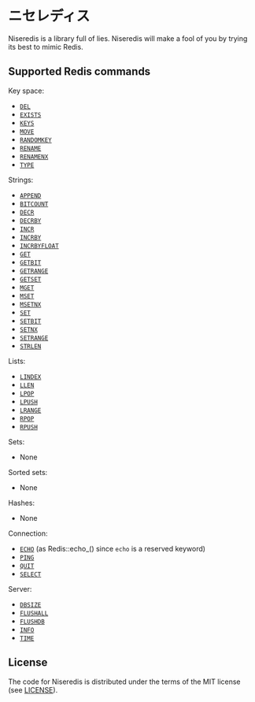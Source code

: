 # ニセレディス #

Niseredis is a library full of lies.
Niseredis will make a fool of you by trying its best to mimic Redis.


## Supported Redis commands ##

Key space:

  - [`DEL`](http://redis.io/commands/del)
  - [`EXISTS`](http://redis.io/commands/exists)
  - [`KEYS`](http://redis.io/commands/keys)
  - [`MOVE`](http://redis.io/commands/move)
  - [`RANDOMKEY`](http://redis.io/commands/random)
  - [`RENAME`](http://redis.io/commands/rename)
  - [`RENAMENX`](http://redis.io/commands/renamenx)
  - [`TYPE`](http://redis.io/commands/type)

Strings:

  - [`APPEND`](http://redis.io/commands/append)
  - [`BITCOUNT`](http://redis.io/commands/bitcount)
  - [`DECR`](http://redis.io/commands/decr)
  - [`DECRBY`](http://redis.io/commands/decrby)
  - [`INCR`](http://redis.io/commands/incr)
  - [`INCRBY`](http://redis.io/commands/incrby)
  - [`INCRBYFLOAT`](http://redis.io/commands/incrbyfloat)
  - [`GET`](http://redis.io/commands/get)
  - [`GETBIT`](http://redis.io/commands/getbit)
  - [`GETRANGE`](http://redis.io/commands/getrange)
  - [`GETSET`](http://redis.io/commands/getset)
  - [`MGET`](http://redis.io/commands/mget)
  - [`MSET`](http://redis.io/commands/mset)
  - [`MSETNX`](http://redis.io/commands/msetnx)
  - [`SET`](http://redis.io/commands/set)
  - [`SETBIT`](http://redis.io/commands/setbit)
  - [`SETNX`](http://redis.io/commands/setnx)
  - [`SETRANGE`](http://redis.io/commands/setrange)
  - [`STRLEN`](http://redis.io/commands/strlen)

Lists:

  - [`LINDEX`](http://redis.io/commands/lindex)
  - [`LLEN`](http://redis.io/commands/llen)
  - [`LPOP`](http://redis.io/commands/lpop)
  - [`LPUSH`](http://redis.io/commands/lpush)
  - [`LRANGE`](http://redis.io/commands/lrange)
  - [`RPOP`](http://redis.io/commands/rpop)
  - [`RPUSH`](http://redis.io/commands/rpush)

Sets:

  - None

Sorted sets:

  - None

Hashes:

  - None

Connection:

  - [`ECHO`](http://redis.io/commands/echo) (as Redis::echo_() since `echo` is a reserved keyword)
  - [`PING`](http://redis.io/commands/ping)
  - [`QUIT`](http://redis.io/commands/quit)
  - [`SELECT`](http://redis.io/commands/select)

Server:

  - [`DBSIZE`](http://redis.io/commands/dbsize)
  - [`FLUSHALL`](http://redis.io/commands/flushall)
  - [`FLUSHDB`](http://redis.io/commands/flushdb)
  - [`INFO`](http://redis.io/commands/info)
  - [`TIME`](http://redis.io/commands/time)


## License ##

The code for Niseredis is distributed under the terms of the MIT license (see [LICENSE](LICENSE)).
